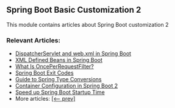 ## Spring Boot Basic Customization 2

This module contains articles about Spring Boot customization 2

### Relevant Articles:

 - [DispatcherServlet and web.xml in Spring Boot](https://www.baeldung.com/spring-boot-dispatcherservlet-web-xml)
 - [XML Defined Beans in Spring Boot](https://www.baeldung.com/spring-boot-xml-beans)
 - [What Is OncePerRequestFilter?](https://www.baeldung.com/spring-onceperrequestfilter)
 - [Spring Boot Exit Codes](https://www.baeldung.com/spring-boot-exit-codes)
 - [Guide to Spring Type Conversions](https://www.baeldung.com/spring-type-conversions)
 - [Container Configuration in Spring Boot 2](https://www.baeldung.com/embeddedservletcontainercustomizer-configurableembeddedservletcontainer-spring-boot)
 - [Speed up Spring Boot Startup Time](https://www.baeldung.com/spring-boot-startup-speed)
 - More articles: [[<-- prev]](/spring-boot-modules/spring-boot-basic-customization)